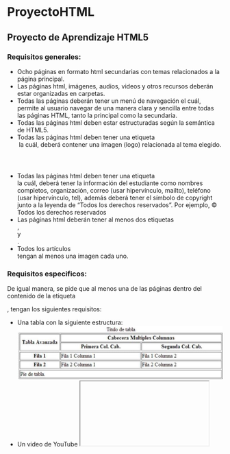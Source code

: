 # ProyectoHTML
## Proyecto de Aprendizaje HTML5
###  Requisitos generales:  
- Ocho páginas en formato html secundarias con temas relacionados a la página principal.  
- Las páginas html, imágenes, audios, videos y otros recursos deberán estar organizadas en carpetas.
- Todas las páginas deberán tener un menú de navegación el cuál, permite al usuario navegar de una manera clara y sencilla entre todas las páginas HTML, tanto la principal como la secundaria.
- Todas las páginas html deben estar estructuradas según la semántica de HTML5.
- Todas las páginas html deben tener una etiqueta <header> la cuál, deberá contener una imagen (logo) relacionada al tema elegido.
- Todas las páginas html deben tener una etiqueta <footer> la cuál, deberá tener la información del estudiante como nombres completos, organización, correo (usar hipervínculo, mailto), teléfono (usar hipervínculo, tel), además deberá tener el símbolo de copyright junto a la leyenda de “Todos los derechos reservados”. Por ejemplo, © Todos los derechos reservados
- Las páginas html deberán tener al menos dos etiquetas <section>, <article> y <aside>.
- Todos los artículos <article> tengan al menos una imagen cada uno.
### Requisitos especificos:
De igual manera, se pide que al menos una de las páginas dentro del contenido de la etiqueta <article>, tengan los siguientes requisitos:
- Una tabla con la siguiente estructura:
![Tabla](HTML5Application/public_html/imagenes/tabla.png)
- Un video de YouTube <iframe>
- Un video con la etiqueta <video>.
- Un audio con la etiqueta <audio>.
- Manejar listas ordenadas o desordenadas con al menos cinco ítems.
- Tener al menos cinco etiquetas de texto.
- Una de las páginas tenga al menos cuatro secciones <section> con tres artículos <article> cada sección. Luego, cada sección debe tener un encabezado <header>, en donde, se ubicaran enlaces que permitan navegar entre los artículos usando id’s
### Desarrollo
#### Pagina index.html
```
<!DOCTYPE html>
<!--Comentario de prueba HTML
5 etiquetas-->
<html lang="ES">      
    <head>
        <title>de TODO un POCO</title>
        <meta charset="UTF-8">
        <meta name="viewport" content="width=device-width, initial-scale=1.0">
        <meta name=”keywords” content="HTML prueba preparacion" />            
    </head>      
    <body>
        <header>
            <h1>Bazar de TODO un POCO</h1> 
            <nav>
                <ul>
                    <li><a href="Redes.html">Redes Sociales</a></li>
                    <li><a href="Localizaciones.html">Localizaciones</a></li>
                    <li><a href="index.html">Productos de la semana</a></li>
                    <li><a href="Lista.html">Oferta</a></li>
                    <li><a href="Pago.html">Metodos de pago</a></li>
                    <li><a href="Calificacion.html">Califiquenos</a></li>
                    <li><a href="Mision.html">Nosotros</a></li>
                    <li><a href="Credito.html">Credito Directo</a></li>
                </ul>
            </nav>
        <h2>La variedad es nuestra insignia</h2>
        <img src="../imagenes/logo.gif" alt="Icono"/>
        </header>        
        <section id="Productos">
            <article>
                <header><h3>Productos de la semana</h3>
                <img src="../imagenes/oferta.jfif" alt="Ofertas"></header>            
            <aside>
                <dl>
                <dt>
                    <i><strong>Limpiox</strong></i>
                </dt>
                <dd>
                    Producto que desinfecta en un 99% el area.
                </dd>
                <dt>
                    <i><strong>Carne de bobino</strong></i>
                </dt>
                <dd>
                    Carne de bobino de la <u>mejor</u> calidad
                </dd>
                <dt>
                    <i><strong>Leche Deslactosada</strong></i>
                </dt>
                <dd>
                    Pura, fresca
                </dd>
                <dt>
                    <i><strong>Cera para piso</strong></i>
                </dt>
                <dd>
                    Brillo constante para pisos
                </dd>
                <dt>
                    <i><strong>Pan</strong></i>
                </dt>
                <dd>
                    Fresco y delicioso
                </dd>
                <dt>
                    <i><strong>Whisky</strong></i>
                </dt>
                <dd>
                    Sabor britanico puro y de antaño
                </dd>
                <dt>
                    <i><strong>Detergente OMOX</strong></i>
                </dt>
                <dd>
                    Rinde 25% mas que los demas
                </dd>
                <dt>
                    <i><strong>Saborizalo!</strong></i>
                </dt>
                <dd>
                    Te saborizado. Delicioso al paladar
                </dd>
                <dt>
                    <i><strong>Queso Fabiola</strong></i>
                </dt>
                <dd>
                    Delicioso, fresco, <q>artesanal</q>
                </dd>
            </dl>
            </aside>
            </article>
        </section>
        <section>
            <article>
                <header><h3>Nuevos Productos</h3>
                    <img src="../imagenes/new.webp" alt="Nuevos Productos"></header>
                <aside>
                    <dl>
                        <dt>
                            <i><strong>Leche de cabra</strong></i>
                        </dt>
                        <dd>
                            Nuevo producto, 100% natural, delicioso
                        </dd>                         
                        <dt>
                            <i><strong>Queso de cabra</strong></i>
                        </dt>
                        <dd>
                            Nuevo producto, 100% natural, delicioso
                        </dd>
                    </dl>
                </aside>                    
            </article>
        </section>
        <footer>Martin Bojorque&#8226;&nbsp;<a href="mailto:atencionclidnte@comdetup.com">Email:atencioncliente@comdetup.com</a>&#8226;<a href="tel:+5932543678">Telf:(593)2543678</a>&#8226;Todos los derechos reservados&#169;</footer>
    </body>
</html>
  
```
